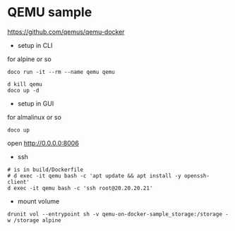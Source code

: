 # QEMU sample

https://github.com/qemus/qemu-docker

- setup in CLI

for alpine or so

```
doco run -it --rm --name qemu qemu
```

```
d kill qemu
doco up -d
```

- setup in GUI

for almalinux or so

```
doco up
```

open http://0.0.0.0:8006

- ssh

```
# is in build/Dockerfile
# d exec -it qemu bash -c 'apt update && apt install -y openssh-client'
d exec -it qemu bash -c 'ssh root@20.20.20.21'
```

- mount volume

```
drunit vol --entrypoint sh -v qemu-on-docker-sample_storage:/storage -w /storage alpine
```
